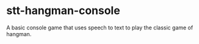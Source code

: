 # stt-hangman-console

A basic console game that uses speech to text to play the classic game of hangman.
